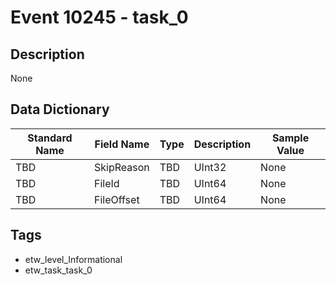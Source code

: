 # Event 10245 - task_0

## Description
None

## Data Dictionary
|Standard Name|Field Name|Type|Description|Sample Value|
|---|---|---|---|---|
|TBD|SkipReason|TBD|UInt32|None|None|
|TBD|FileId|TBD|UInt64|None|None|
|TBD|FileOffset|TBD|UInt64|None|None|

## Tags
* etw_level_Informational
* etw_task_task_0